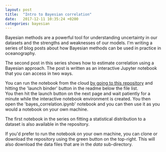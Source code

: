 ```yaml
---
layout: post
title:  "Intro to Bayesian correlation"
date:   2017-12-11 10:35:24 +0200
categories: bayesian
---
```

<script type="text/javascript" async
  src="https://cdn.mathjax.org/mathjax/latest/MathJax.js?config=TeX-MML-AM_CHTML">
</script>

Bayesian methods are a powerful tool for understanding uncertainty in our
datasets and the strengths and weaknesses of our models.  I'm writing a series
of blog posts about how Bayesian methods can be used in practice in oceanography.

The second post in this series shows how to estimate correlation using a
Bayesian approach.  The post is written as an interactive Jupyter notebook that
you can access in two ways.

You can run the notebook from the cloud
[by going to this repository](https://github.com/braaannigan/explore_data) and
hitting the 'launch binder' button in the readme below the file list.  
You then hit the launch
button on the next page and wait patiently for a minute while the interactive
notebook environment is created.  You then open the 'bayes_correlation.ipynb'
notebook and you can then use it as you would a notebook on your own machine.

The first notebook in the series on fitting a statistical distribution
to a dataset is also available in the repository.

If you'd prefer to run the notebook on your own machine, you can clone or
download the repository using the green button on the top-right.  This will also
download the data files that are in the *data* sub-directory.
